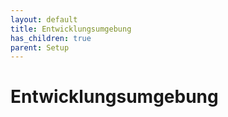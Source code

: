 ```yaml
---
layout: default
title: Entwicklungsumgebung
has_children: true
parent: Setup
---
```


# Entwicklungsumgebung